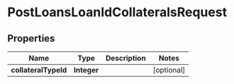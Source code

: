 # PostLoansLoanIdCollateralsRequest

## Properties
Name | Type | Description | Notes
------------ | ------------- | ------------- | -------------
**collateralTypeId** | **Integer** |  |  [optional]
